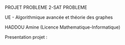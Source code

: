 PROJET PROBLEME 2-SAT PROBLEME

UE - Algorithmique avancée et théorie des graphes 

HADDOU Amine (Licence Mathematique-Informatique)




Presentation projet :
